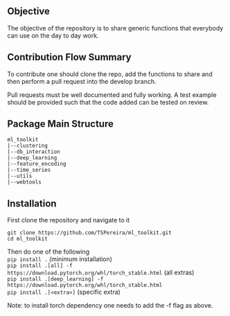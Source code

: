 ## Objective
The objective of the repository is to share generic functions that everybody can use on the day to day work.


## Contribution Flow Summary
To contribute one should clone the repo, add the functions to share and then perform a pull request into the develop
branch.

Pull requests must be well documented and fully working. A test example should be provided such that the code added can 
be tested on review.


## Package Main Structure
```
ml_toolkit
|--clustering
|--db_interaction
|--deep_learning
|--feature_encoding
|--time_series
|--utils
|--webtools
```


## Installation
First clone the repository and navigate to it
```
git clone https://github.com/TSPereira/ml_toolkit.git
cd ml_toolkit
```

Then do one of the following  
`pip install .`  (minimum installation)  
`pip install .[all] -f https://download.pytorch.org/whl/torch_stable.html`  (all extras)  
`pip install .[deep_learning] -f https://download.pytorch.org/whl/torch_stable.html`    
`pip install .[<extra>]`  (specific extra)

Note: to install torch dependency one needs to add the -f flag as above.